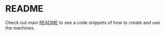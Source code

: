 # README

Check out main [README](https://github.com/simprok-dev/simproktools-flutter/blob/main/README.md) to see a code snippets of how to create and use the machines.

